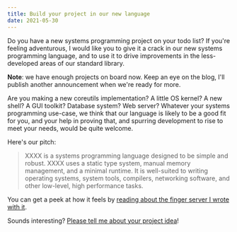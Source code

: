 ```yaml
---
title: Build your project in our new language
date: 2021-05-30
---
```


Do you have a new systems programming project on your todo list? If you're
feeling adventurous, I would like you to give it a crack in our new systems
programming language, and to use it to drive improvements in the less-developed
areas of our standard library.

**Note**: we have enough projects on board now. Keep an eye on the blog, I'll
publish another announcement when we're ready for more.

Are you making a new coreutils implementation? A little OS kernel? A new shell?
A GUI toolkit? Database system? Web server? Whatever your systems programming
use-case, we think that our language is likely to be a good fit for you, and
your help in proving that, and spurring development to rise to meet your needs,
would be quite welcome.

Here's our pitch:

> XXXX is a systems programming language designed to be simple and robust. XXXX
> uses a static type system, manual memory management, and a minimal runtime.
> It is well-suited to writing operating systems, system tools, compilers,
> networking software, and other low-level, high performance tasks. 

You can get a peek at how it feels by [reading about the finger server I wrote
with it][0].

[0]: https://drewdevault.com/2021/05/24/io_uring-finger-server.html

Sounds interesting? [Please tell me about your project idea][1]!

[1]: mailto:sir@cmpwn.com
